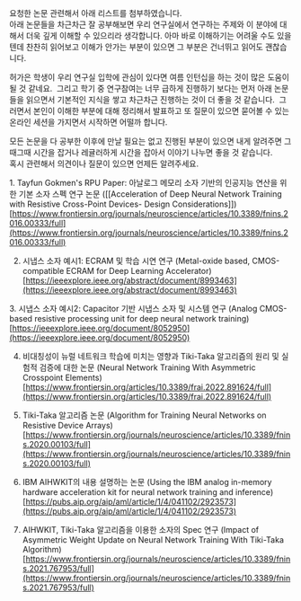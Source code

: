 요청한 논문 관련해서 아래 리스트를 첨부하였습니다.   
아래 논문들을 차근차근 잘 공부해보면 우리 연구실에서 연구하는 주제와 이 분야에 대해서 더욱 깊게 이해할 수 있으리라 생각합니다.
아마 바로 이해하기는 어려울 수도 있을텐데 찬찬히 읽어보고 이해가 안가는 부분이 있으면 그 부분은 건너뛰고 읽어도 괜찮습니다.


허가은 학생이 우리 연구실 입학에 관심이 있다면 여름 인턴십을 하는 것이 많은 도움이 될 것 같네요. 
그리고 학기 중 연구참여는 너무 급하게 진행하기 보다는 먼저 아래 논문들을 읽으면서 기본적인 지식을 쌓고 차근차근 진행하는 것이 더 좋을 것 같습니다. 
그러면서 본인이 이해한 부분에 대해 정리해서 발표하고 또 질문이 있으면 묻어볼 수 있는 온라인 세션을 가지면서 시작하면 어떨까 합니다.   

모든 논문을 다 공부한 이후에 만날 필요는 없고 진행된 부분이 있으면 내게 알려주면 그때그때 시간을 잡거나 레귤러하게 시간을 잡아서 이야기 나누면 좋을 것 같습니다.   
혹시 관련해서 의견이나 질문이 있으면 언제든 알려주세요.   

  
1. Tayfun Gokmen's RPU Paper: 아날로그 메모리 소자 기반의 인공지능 연산을 위한 기본 소자 스펙 연구 논문  ([[Acceleration of Deep Neural Network Training with Resistive Cross-Point Devices- Design Considerations]])
[https://www.frontiersin.org/journals/neuroscience/articles/10.3389/fnins.2016.00333/full](https://www.frontiersin.org/journals/neuroscience/articles/10.3389/fnins.2016.00333/full)

2. 시냅스 소자 예시1: ECRAM 및 학습 시연 연구 (Metal-oxide based, CMOS-compatible ECRAM for Deep Learning Accelerator)
[https://ieeexplore.ieee.org/abstract/document/8993463](https://ieeexplore.ieee.org/abstract/document/8993463)  

3. 시냅스 소자 예시2: Capacitor 기반 시냅스 소자 및 시스템 연구 (Analog CMOS-based resistive processing unit for deep neural network training)
[https://ieeexplore.ieee.org/document/8052950](https://ieeexplore.ieee.org/document/8052950)  

4. 비대칭성이 뉴럴 네트워크 학습에 미치는 영향과 Tiki-Taka 알고리즘의 원리 및 실험적 검증에 대한 논문 (Neural Network Training With Asymmetric Crosspoint Elements)
[https://www.frontiersin.org/articles/10.3389/frai.2022.891624/full](https://www.frontiersin.org/articles/10.3389/frai.2022.891624/full)  

5. Tiki-Taka 알고리즘 논문 (Algorithm for Training Neural Networks on Resistive Device Arrays)
[https://www.frontiersin.org/journals/neuroscience/articles/10.3389/fnins.2020.00103/full](https://www.frontiersin.org/journals/neuroscience/articles/10.3389/fnins.2020.00103/full)  

6. IBM AIHWKIT의 내용 설명하는 논문  (Using the IBM analog in-memory hardware acceleration kit for neural network training and inference)
[https://pubs.aip.org/aip/aml/article/1/4/041102/2923573](https://pubs.aip.org/aip/aml/article/1/4/041102/2923573)

7. AIHWKIT, Tiki-Taka 알고리즘을 이용한 소자의 Spec 연구 (Impact of Asymmetric Weight Update on Neural Network Training With Tiki-Taka Algorithm)
[https://www.frontiersin.org/journals/neuroscience/articles/10.3389/fnins.2021.767953/full](https://www.frontiersin.org/journals/neuroscience/articles/10.3389/fnins.2021.767953/full)